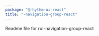 ```yaml
---
package: "@rhythm-ui-react"
title: "-navigation-group-react"
---
```


Readme file for rui-navigation-group-react